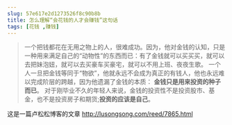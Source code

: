 ```yaml
---
slug: 57e617e2d1273526f8c90b8b
title: 怎么理解“会花钱的人才会赚钱”这句话
tags: [花钱 ,赚钱]
---
```


> 一个把钱都花在无用之物上的人，很难成功。因为，他对金钱的认知，只是一种用来满足自己的“动物性”的东西而已：有了金钱就可以买买买，就可以去把妹泡妞，就可以去买豪车买豪宅，就可以不用上班、夜夜生歌。
一个人一旦把金钱等同于“物欲”，他就永远不会成为真正的有钱人，他也永远难以完成阶层的跨越，因为他遗漏了金钱的本质：
**金钱只是用来投资的种子而已**。
对于刚毕业不久的年轻人来说，金钱的投资性不是投资股市、基金，也不是投资房子和期货;**投资的应该是自己**。


这是一篇卢松松博客的文章 
http://lusongsong.com/reed/7865.html
